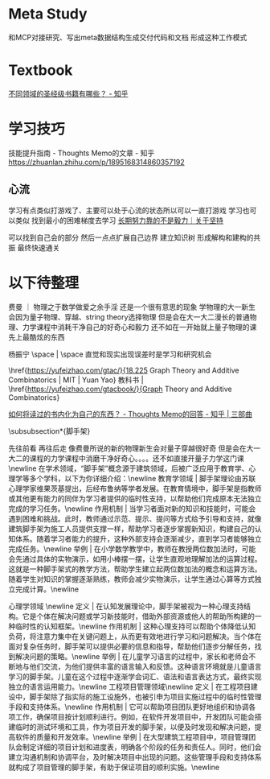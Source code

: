 # Meta Study

和MCP对接研究、写出meta数据结构生成交付代码和文档 形成这种工作模式

# Textbook

[不同领域的圣经级书籍有哪些？ - 知乎](https://www.zhihu.com/question/28438145)

# 学习技巧

技能提升指南 - Thoughts Memo的文章 - 知乎
https://zhuanlan.zhihu.com/p/1895168314860357192

## 心流

学习有点类似打游戏了、主要可以处于心流的状态所以可以一直打游戏 学习也可以类似 找到最小的困难梯度去学习
[长期努力靠的不是毅力｜关于坚持](https://www.bilibili.com/video/BV1eZttzsEwa/?share_source=copy_web&vd_source=e0450010f297691cb0a94ff045e331a8)

可以找到自己会的部分 然后一点点扩展自己边界 建立知识树 形成解构和建构的共振 最终快速通关

# 以下待整理

费曼 ｜ 物理之于数学做爱之余手淫 还是一个很有意思的现象 学物理的大一新生会因为量子物理、穿越、string theory选择物理 但是会在大一大二漫长的普通物理、力学课程中消耗干净自己的好奇心和毅力 还不如在一开始就上量子物理的课 先上最酷炫的东西

杨振宁 \space | \space 直觉和现实出现误差时是学习和研究机会

\href{https://yufeizhao.com/gtac/}{18.225 Graph Theory and Additive Combinatorics | MIT | Yuan Yao}
教科书 | \href{https://yufeizhao.com/gtacbook/}{Graph Theory and Additive Combinatorics}

[如何将读过的书内化为自己的东西？ - Thoughts Memo的回答 - 知乎 | 三部曲](https://www.zhihu.com/question/1939257180328030959/answer/1943409953814582764)

\subsubsection*{脚手架}

先往前看 再往后走 像费曼所说的新的物理新生会对量子穿越很好奇 但是会在大一大二的课程的力学课程中消磨干净好奇心。。。。还不如直接开量子力学这门课 \newline
在学术领域，“脚手架”概念源于建筑领域，后被广泛应用于教育学、心理学等多个学科，以下为你详细介绍：\newline
教育学领域 | 脚手架理论由苏联心理学家维果茨基提出，后经布鲁纳等学者发展。在教育情境中，脚手架是指教师或其他更有能力的同伴为学习者提供的临时性支持，以帮助他们完成原本无法独立完成的学习任务。\newline
作用机制 | 当学习者面对新的知识和技能时，可能会遇到困难和挑战。此时，教师通过示范、提示、提问等方式给予引导和支持，就像建筑脚手架为施工人员提供支撑一样，帮助学习者逐步掌握新知识，构建自己的认知体系。随着学习者能力的提升，这种外部支持会逐渐减少，直到学习者能够独立完成任务。\newline
举例 | 在小学数学教学中，教师在教授两位数加法时，可能会先通过具体的实物演示，如用小棒摆一摆，让学生直观地理解加法的运算过程。这就是一种脚手架式的教学方法，帮助学生建立起两位数加法的概念和运算方法。随着学生对知识的掌握逐渐熟练，教师会减少实物演示，让学生通过心算等方式独立完成计算。\newline

心理学领域 \newline
定义 | 在认知发展理论中，脚手架被视为一种心理支持结构。它是个体在解决问题或学习新技能时，借助外部资源或他人的帮助所构建的一种临时性的认知框架。\newline
作用机制 | 这种心理支持可以帮助个体降低认知负荷，将注意力集中在关键问题上，从而更有效地进行学习和问题解决。当个体在面对复杂任务时，脚手架可以提供必要的信息和指导，帮助他们逐步分解任务，找到解决问题的策略。\newline
举例 | 在儿童学习语言的过程中，家长和老师会不断地与他们交流，为他们提供丰富的语言输入和反馈。这种语言环境就是儿童语言学习的脚手架。儿童在这个过程中逐渐学会词汇、语法和语言表达方式，最终实现独立的语言运用能力。\newline
工程项目管理领域\newline
定义 | 在工程项目建设中，脚手架除了指实际的施工设施外，也被引申为项目实施过程中的临时性管理手段和支持体系。\newline
作用机制 | 它可以帮助项目团队更好地组织和协调各项工作，确保项目按计划顺利进行。例如，在软件开发项目中，开发团队可能会搭建临时的测试环境和工具，作为项目开发的脚手架，以便及时发现和解决问题，提高软件的质量和开发效率。\newline
举例 | 在大型建筑工程项目中，项目管理团队会制定详细的项目计划和进度表，明确各个阶段的任务和责任人。同时，他们会建立沟通机制和协调平台，及时解决项目中出现的问题。这些管理手段和支持体系就构成了项目管理的脚手架，有助于保证项目的顺利实施。\newline
